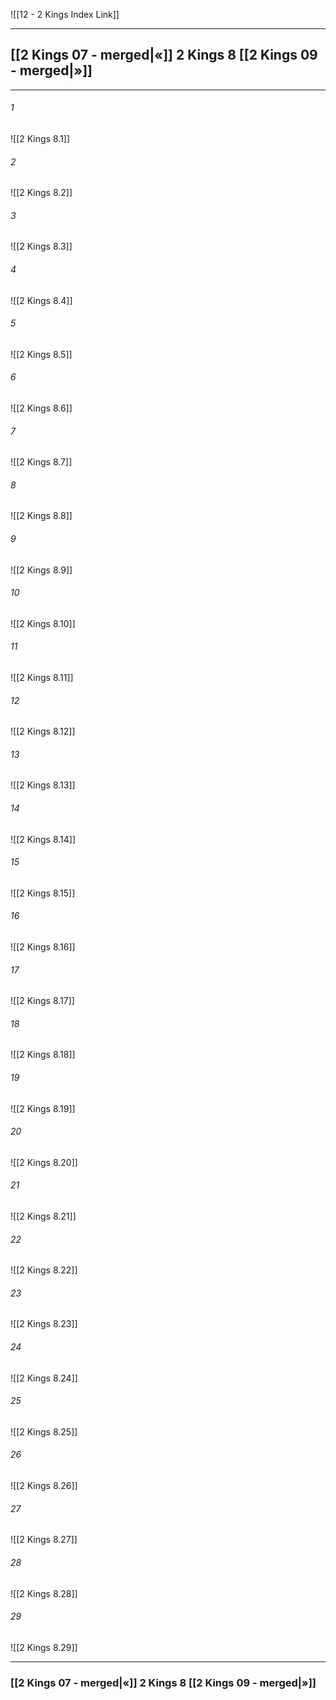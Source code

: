 ![[12 - 2 Kings Index Link]]

---

##  [[2 Kings 07 - merged|«]] 2 Kings 8 [[2 Kings 09 - merged|»]]

---

###### 1
![[2 Kings 8.1]] 

###### 2
![[2 Kings 8.2]] 

###### 3
![[2 Kings 8.3]] 

###### 4
![[2 Kings 8.4]]

###### 5 
![[2 Kings 8.5]] 

###### 6
![[2 Kings 8.6]] 

###### 7
![[2 Kings 8.7]] 

###### 8
![[2 Kings 8.8]] 

###### 9
![[2 Kings 8.9]] 

###### 10
![[2 Kings 8.10]] 

###### 11
![[2 Kings 8.11]] 

###### 12
![[2 Kings 8.12]]

###### 13
![[2 Kings 8.13]] 

###### 14
![[2 Kings 8.14]] 

###### 15
![[2 Kings 8.15]]

###### 16
![[2 Kings 8.16]] 

###### 17
![[2 Kings 8.17]]

###### 18
![[2 Kings 8.18]] 

###### 19
![[2 Kings 8.19]] 

###### 20
![[2 Kings 8.20]]

###### 21
![[2 Kings 8.21]] 

###### 22
![[2 Kings 8.22]] 

###### 23
![[2 Kings 8.23]]

###### 24
![[2 Kings 8.24]] 

###### 25
![[2 Kings 8.25]]

###### 26
![[2 Kings 8.26]] 

###### 27
![[2 Kings 8.27]] 

###### 28
![[2 Kings 8.28]]

###### 29
![[2 Kings 8.29]] 


---
###  [[2 Kings 07 - merged|«]] 2 Kings 8 [[2 Kings 09 - merged|»]]
